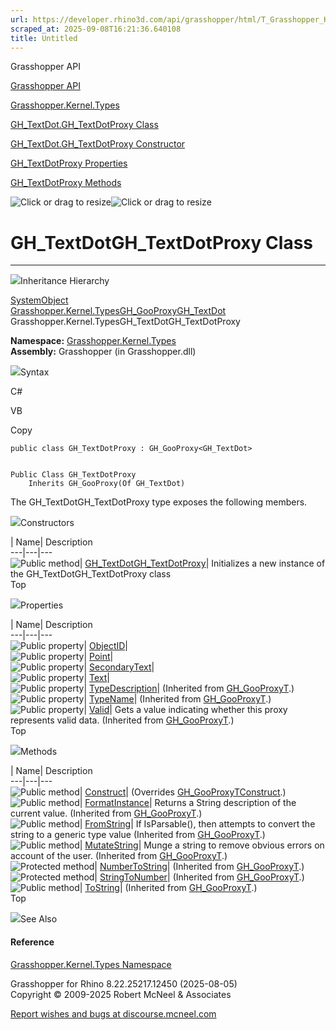 ```yaml
---
url: https://developer.rhino3d.com/api/grasshopper/html/T_Grasshopper_Kernel_Types_GH_TextDot_GH_TextDotProxy.htm
scraped_at: 2025-09-08T16:21:36.640108
title: Untitled
---
```


Grasshopper API

[Grasshopper API](../html/723c01da-9986-4db2-8f53-6f3a7494df75.htm
"Grasshopper API")

[Grasshopper.Kernel.Types](../html/N_Grasshopper_Kernel_Types.htm
"Grasshopper.Kernel.Types")

[GH_TextDot.GH_TextDotProxy
Class](../html/T_Grasshopper_Kernel_Types_GH_TextDot_GH_TextDotProxy.htm
"GH_TextDot.GH_TextDotProxy Class")

[GH_TextDot.GH_TextDotProxy Constructor
](../html/M_Grasshopper_Kernel_Types_GH_TextDot_GH_TextDotProxy__ctor.htm
"GH_TextDot.GH_TextDotProxy Constructor ")

[GH_TextDotProxy
Properties](../html/Properties_T_Grasshopper_Kernel_Types_GH_TextDot_GH_TextDotProxy.htm
"GH_TextDotProxy Properties")

[GH_TextDotProxy
Methods](../html/Methods_T_Grasshopper_Kernel_Types_GH_TextDot_GH_TextDotProxy.htm
"GH_TextDotProxy Methods")

![Click or drag to resize](../icons/TocOpen.gif)![Click or drag to
resize](../icons/TocClose.gif)

# GH_TextDotGH_TextDotProxy Class  
  
---  
  
![](../icons/SectionExpanded.png)Inheritance Hierarchy

[SystemObject](https://docs.microsoft.com/dotnet/api/system.object)  
[Grasshopper.Kernel.TypesGH_GooProxy](T_Grasshopper_Kernel_Types_GH_GooProxy_1.htm)[GH_TextDot](T_Grasshopper_Kernel_Types_GH_TextDot.htm)  
Grasshopper.Kernel.TypesGH_TextDotGH_TextDotProxy  

**Namespace:** [Grasshopper.Kernel.Types](N_Grasshopper_Kernel_Types.htm)  
**Assembly:** Grasshopper (in Grasshopper.dll)

![](../icons/SectionExpanded.png)Syntax

C#

VB

Copy

    
    
    public class GH_TextDotProxy : GH_GooProxy<GH_TextDot>
    
    
    Public Class GH_TextDotProxy
    	Inherits GH_GooProxy(Of GH_TextDot)

The GH_TextDotGH_TextDotProxy type exposes the following members.

![](../icons/SectionExpanded.png)Constructors

| Name| Description  
---|---|---  
![Public method](../icons/pubmethod.gif)|
[GH_TextDotGH_TextDotProxy](M_Grasshopper_Kernel_Types_GH_TextDot_GH_TextDotProxy__ctor.htm)|
Initializes a new instance of the GH_TextDotGH_TextDotProxy class  
Top

![](../icons/SectionExpanded.png)Properties

| Name| Description  
---|---|---  
![Public property](../icons/pubproperty.gif)|
[ObjectID](P_Grasshopper_Kernel_Types_GH_TextDot_GH_TextDotProxy_ObjectID.htm)|  
![Public property](../icons/pubproperty.gif)|
[Point](P_Grasshopper_Kernel_Types_GH_TextDot_GH_TextDotProxy_Point.htm)|  
![Public property](../icons/pubproperty.gif)|
[SecondaryText](P_Grasshopper_Kernel_Types_GH_TextDot_GH_TextDotProxy_SecondaryText.htm)|  
![Public property](../icons/pubproperty.gif)|
[Text](P_Grasshopper_Kernel_Types_GH_TextDot_GH_TextDotProxy_Text.htm)|  
![Public property](../icons/pubproperty.gif)|
[TypeDescription](P_Grasshopper_Kernel_Types_GH_GooProxy_1_TypeDescription.htm)|
(Inherited from [GH_GooProxyT](T_Grasshopper_Kernel_Types_GH_GooProxy_1.htm).)  
![Public property](../icons/pubproperty.gif)|
[TypeName](P_Grasshopper_Kernel_Types_GH_GooProxy_1_TypeName.htm)|  (Inherited
from [GH_GooProxyT](T_Grasshopper_Kernel_Types_GH_GooProxy_1.htm).)  
![Public property](../icons/pubproperty.gif)|
[Valid](P_Grasshopper_Kernel_Types_GH_GooProxy_1_Valid.htm)|  Gets a value
indicating whether this proxy represents valid data.  (Inherited from
[GH_GooProxyT](T_Grasshopper_Kernel_Types_GH_GooProxy_1.htm).)  
Top

![](../icons/SectionExpanded.png)Methods

| Name| Description  
---|---|---  
![Public method](../icons/pubmethod.gif)|
[Construct](M_Grasshopper_Kernel_Types_GH_TextDot_GH_TextDotProxy_Construct.htm)|
(Overrides
[GH_GooProxyTConstruct](M_Grasshopper_Kernel_Types_GH_GooProxy_1_Construct.htm).)  
![Public method](../icons/pubmethod.gif)|
[FormatInstance](M_Grasshopper_Kernel_Types_GH_GooProxy_1_FormatInstance.htm)|
Returns a String description of the current value.  (Inherited from
[GH_GooProxyT](T_Grasshopper_Kernel_Types_GH_GooProxy_1.htm).)  
![Public method](../icons/pubmethod.gif)|
[FromString](M_Grasshopper_Kernel_Types_GH_GooProxy_1_FromString.htm)|  If
IsParsable(), then attempts to convert the string to a generic type value
(Inherited from [GH_GooProxyT](T_Grasshopper_Kernel_Types_GH_GooProxy_1.htm).)  
![Public method](../icons/pubmethod.gif)|
[MutateString](M_Grasshopper_Kernel_Types_GH_GooProxy_1_MutateString.htm)|
Munge a string to remove obvious errors on account of the user.  (Inherited
from [GH_GooProxyT](T_Grasshopper_Kernel_Types_GH_GooProxy_1.htm).)  
![Protected method](../icons/protmethod.gif)|
[NumberToString](M_Grasshopper_Kernel_Types_GH_GooProxy_1_NumberToString.htm)|
(Inherited from [GH_GooProxyT](T_Grasshopper_Kernel_Types_GH_GooProxy_1.htm).)  
![Protected method](../icons/protmethod.gif)|
[StringToNumber](M_Grasshopper_Kernel_Types_GH_GooProxy_1_StringToNumber.htm)|
(Inherited from [GH_GooProxyT](T_Grasshopper_Kernel_Types_GH_GooProxy_1.htm).)  
![Public method](../icons/pubmethod.gif)|
[ToString](M_Grasshopper_Kernel_Types_GH_GooProxy_1_ToString.htm)|  (Inherited
from [GH_GooProxyT](T_Grasshopper_Kernel_Types_GH_GooProxy_1.htm).)  
Top

![](../icons/SectionExpanded.png)See Also

#### Reference

[Grasshopper.Kernel.Types Namespace](N_Grasshopper_Kernel_Types.htm)

Grasshopper for Rhino 8.22.25217.12450 (2025-08-05)  
Copyright © 2009-2025 Robert McNeel & Associates

[Report wishes and bugs at
discourse.mcneel.com](https://discourse.mcneel.com/c/grasshopper)

